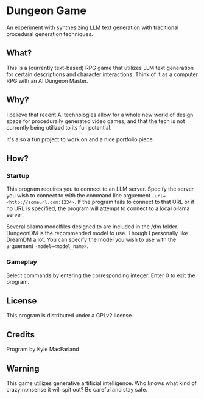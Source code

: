 # Dungeon Game

An experiment with synthesizing LLM text generation with traditional procedural generation techniques.


## What?

This is a (currently text-based) RPG game that utilizes LLM text generation for certain descriptions and character interactions. Think of it as a computer RPG with an AI Dungeon Master.


## Why?

I believe that recent AI technologies allow for a whole new world of design space for procedurally generated video games, and that the tech is not currently being utilized to its full potential.

It's also a fun project to work on and a nice portfolio piece.


## How?

### Startup

This program requires you to connect to an LLM server. Specify the server you wish to connect to with the command line arguement ```-url=<http://someurl.com:1234>```. If the program fails to connect to that URL or if no URL is specified, the program will attempt to connect to a local ollama server.

Several ollama modelfiles designed to  are included in the /dm folder. DungeonDM is the recommended model to use. Though I personally like DreamDM a lot. You can specify the model you wish to use with the arguement ```-model=<model_name>```.


### Gameplay

Select commands by entering the corresponding integer.
Enter 0 to exit the program.


## License

This program is distributed under a GPLv2 license.


## Credits

Program by Kyle MacFarland


## Warning

This game utilizes generative artificial intelligence. Who knows what kind of crazy nonsense it will spit out? Be careful and stay safe.
